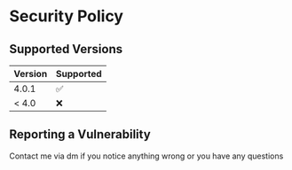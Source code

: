 # Security Policy

## Supported Versions


| Version | Supported          |
| ------- | ------------------ |
| 4.0.1   | :white_check_mark: |
| < 4.0   | :x:                |

## Reporting a Vulnerability
Contact me via dm if you notice anything wrong or you have any questions 
